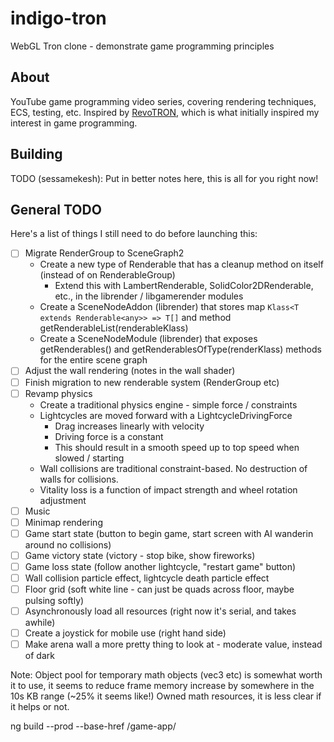 # indigo-tron
WebGL Tron clone - demonstrate game programming principles

## About
YouTube game programming video series, covering rendering techniques, ECS, testing, etc.
Inspired by [RevoTRON](http://revotron.tripod.com/screens.htm), which is what initially inspired my interest in game programming.

## Building
TODO (sessamekesh): Put in better notes here, this is all for you right now!

## General TODO
Here's a list of things I still need to do before launching this:
- [ ] Migrate RenderGroup to SceneGraph2
  - Create a new type of Renderable that has a cleanup method on itself (instead of on RenderableGroup)
    - Extend this with LambertRenderable, SolidColor2DRenderable, etc., in the librender / libgamerender modules
  - Create a SceneNodeAddon (librender) that stores map `Klass<T extends Renderable<any>> => T[]` and method getRenderableList(renderableKlass)
  - Create a SceneNodeModule (librender) that exposes getRenderables() and getRenderablesOfType(renderKlass) methods for the entire scene graph
- [ ] Adjust the wall rendering (notes in the wall shader)
- [ ] Finish migration to new renderable system (RenderGroup etc)
- [ ] Revamp physics
  - Create a traditional physics engine - simple force / constraints
  - Lightcycles are moved forward with a LightcycleDrivingForce
    - Drag increases linearly with velocity
    - Driving force is a constant
    - This should result in a smooth speed up to top speed when slowed / starting
  - Wall collisions are traditional constraint-based. No destruction of walls for collisions.
  - Vitality loss is a function of impact strength and wheel rotation adjustment
- [ ] Music
- [ ] Minimap rendering
- [ ] Game start state (button to begin game, start screen with AI wanderin around no collisions)
- [ ] Game victory state (victory - stop bike, show fireworks)
- [ ] Game loss state (follow another lightcycle, "restart game" button)
- [ ] Wall collision particle effect, lightcycle death particle effect
- [ ] Floor grid (soft white line - can just be quads across floor, maybe pulsing softly)
- [ ] Asynchronously load all resources (right now it's serial, and takes awhile)
- [ ] Create a joystick for mobile use (right hand side)
- [ ] Make arena wall a more pretty thing to look at - moderate value, instead of dark

Note: Object pool for temporary math objects (vec3 etc) is somewhat worth it to use, it seems to reduce frame memory increase by somewhere in the 10s KB range (~25% it seems like!)
Owned math resources, it is less clear if it helps or not.

ng build --prod --base-href /game-app/
